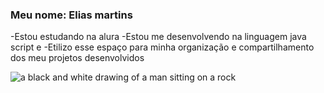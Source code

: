 ### Meu nome: Elias martins
-Estou estudando na alura
-Estou me desenvolvendo na linguagem java script e
-Etilizo esse espaço para minha organização e compartilhamento dos meu projetos desenvolvidos

![a black and white drawing of a man sitting on a rock](https://tenor.com/pt-BR/view/guts-gif-27663479)

